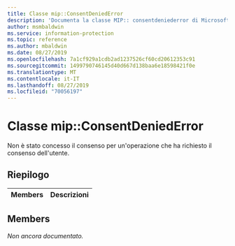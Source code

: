 ```yaml
---
title: Classe mip::ConsentDeniedError
description: 'Documenta la classe MIP:: consentdeniederror di Microsoft Information Protection (MIP) SDK.'
author: msmbaldwin
ms.service: information-protection
ms.topic: reference
ms.author: mbaldwin
ms.date: 08/27/2019
ms.openlocfilehash: 7a1cf929a1cdb2ad1237526cf60cd20612353c91
ms.sourcegitcommit: 1499790746145d40d667d138baa6e18598421f0e
ms.translationtype: MT
ms.contentlocale: it-IT
ms.lasthandoff: 08/27/2019
ms.locfileid: "70056197"
---
```

# <a name="class-mipconsentdeniederror"></a>Classe mip::ConsentDeniedError 
Non è stato concesso il consenso per un'operazione che ha richiesto il consenso dell'utente.
  
## <a name="summary"></a>Riepilogo
 Members                        | Descrizioni                                
--------------------------------|---------------------------------------------
  
## <a name="members"></a>Members
_Non ancora documentato._
